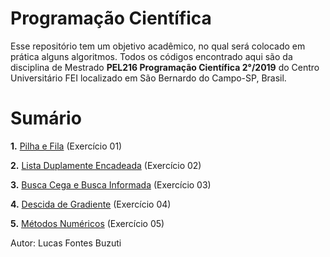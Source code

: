 # Programação Científica

Esse repositório tem um objetivo acadêmico, no qual será colocado em prática alguns algoritmos. Todos os códigos encontrado aqui são da disciplina de Mestrado __PEL216 Programação Científica 2°/2019__ do Centro Universitário FEI localizado em São Bernardo do Campo-SP, Brasil.

# Sumário

__1.__ [Pilha e Fila](https://github.com/buzutilucas/scientific-programming/tree/master/Ex01) (Exercício 01)

__2.__ [Lista Duplamente Encadeada](https://github.com/buzutilucas/scientific-programming/tree/master/Ex02) (Exercício 02)

__3.__ [Busca Cega e Busca Informada](https://github.com/buzutilucas/scientific-programming/tree/master/Ex03) (Exercício 03)

__4.__ [Descida de Gradiente](https://github.com/buzutilucas/scientific-programming/tree/master/Ex04) (Exercício 04)

__5.__ [Métodos Numéricos](https://github.com/buzutilucas/scientific-programming/tree/master/Ex05) (Exercício 05)

Autor: Lucas Fontes Buzuti
